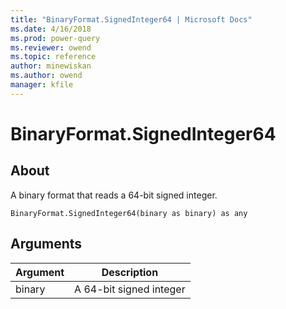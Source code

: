 ```yaml
---
title: "BinaryFormat.SignedInteger64 | Microsoft Docs"
ms.date: 4/16/2018
ms.prod: power-query
ms.reviewer: owend
ms.topic: reference
author: minewiskan
ms.author: owend
manager: kfile
---
```

# BinaryFormat.SignedInteger64

  
## About  
A binary format that reads a 64-bit signed integer.  
  
```  
BinaryFormat.SignedInteger64(binary as binary) as any  
```  
  
## Arguments  
  
|Argument|Description|  
|------------|---------------|  
|binary|A 64-bit signed integer|  
  
